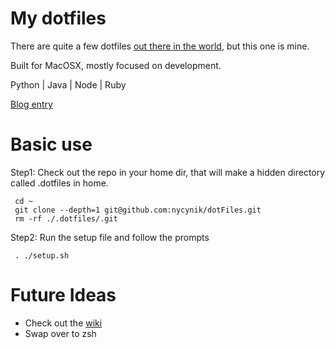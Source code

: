 # My dotfiles

There are quite a few dotfiles [out there in the world](https://dotfiles.github.io/), but this one is mine.

Built for MacOSX, mostly focused on development.

Python | Java | Node | Ruby

[Blog entry](http://mikelynchgames.com/software-development/setting-up-a-new-mac-for-development/)

# Basic use

Step1: Check out the repo in your home dir, that will make a hidden directory called .dotfiles in home.

     cd ~
     git clone --depth=1 git@github.com:nycynik/dotFiles.git
     rm -rf ./.dotfiles/.git
     
Step2: Run the setup file and follow the prompts

     . ./setup.sh
     

# Future Ideas

* Check out the [wiki](https://github.com/nycynik/dotFiles/wiki)
* Swap over to zsh


